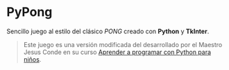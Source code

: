 # PyPong

Sencillo juego al estilo del clásico *PONG* creado con **Python** y **TkInter**.

>Este juego es una versión modificada del desarrollado por el Maestro Jesus Conde en su curso [Aprender a programar con Python para niños](https://www.youtube.com/playlist?list=PLEtcGQaT56chpYflEjBWRodHJNJN8EKpO).
